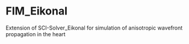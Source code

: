 # FIM_Eikonal
Extension of SCI-Solver_Eikonal for simulation of anisotropic wavefront propagation in the heart
